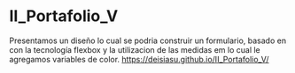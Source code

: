 # II_Portafolio_V
Presentamos un diseño lo cual se podria construir un formulario, basado en con la tecnología flexbox y la utilizacion de las medidas em lo cual le agregamos variables de color.
https://deisiasu.github.io/II_Portafolio_V/
